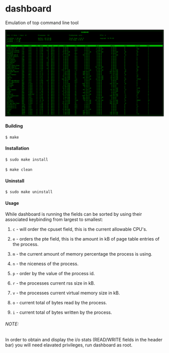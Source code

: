 dashboard
=========

Emulation of top command line tool

![ScreenShot](/screenshots/dashboard.jpg)

#### Building

    $ make

#### Installation

    $ sudo make install

    $ make clean

#### Uninstall

    $ sudo make uninstall

#### Usage

While dashboard is running the fields can be sorted by using their associated 
keybinding from largest to smallest:

1. `c` - will order the cpuset field, this is the current allowable CPU's.

2. `e` - orders the pte field, this is the amount in kB of page table entries 
         of the process.

3. `m` - the current amount of memory percentage the process is using.

4. `n` - the niceness of the process.

5. `p` - order by the value of the process id.

6. `r` - the processes current rss size in kB.

7. `v` - the processes current virtual memory size in kB. 

8. `o` - current total of bytes read by the process.

9. `i` - current total of bytes written by the process.

###### NOTE:  

In order to obtain and display the i/o stats (READ/WRITE fields in the header 
bar) you will need elavated privileges, run dashboard as root.
